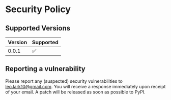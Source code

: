 # Security Policy

## Supported Versions

| Version | Supported          |
| ------- | ------------------ |
| 0.0.1   | :white_check_mark: |

## Reporting a vulnerability

Please report any (suspected) security vulnerabilities to [leo.lark10@gmail.com](mailto:leo.lark10@gmail.com). You will receive a response immediately upon receipt of your email. A patch will be released as soon as possible to PyPI.
